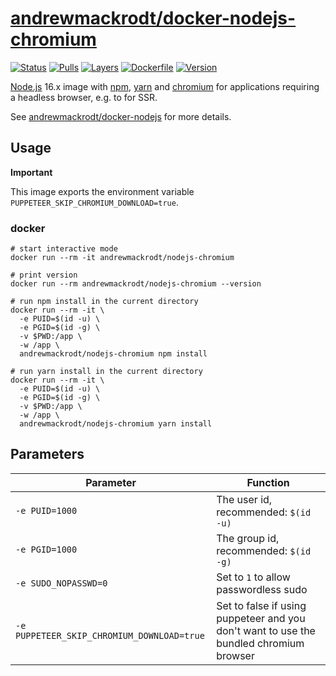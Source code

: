 # [andrewmackrodt/docker-nodejs-chromium](https://github.com/andrewmackrodt/dockerfiles/tree/master/nodejs-chromium)

[![Status](https://jenkins.mackrodt.io/buildStatus/icon?job=dockerfiles%2Fnodejs-chromium)][status]
[![Pulls](https://img.shields.io/docker/pulls/andrewmackrodt/nodejs-chromium.svg)][pulls]
[![Layers](https://images.microbadger.com/badges/image/andrewmackrodt/nodejs-chromium.svg)][layers]
[![Dockerfile](https://img.shields.io/github/size/andrewmackrodt/dockerfiles/nodejs-chromium/Dockerfile.svg?label=dockerfile)][dockerfile]
[![Version](https://images.microbadger.com/badges/version/andrewmackrodt/nodejs-chromium.svg)][version]

[status]: https://jenkins.mackrodt.io/job/dockerfiles/job/nodejs-chromium/
[pulls]: https://hub.docker.com/r/andrewmackrodt/nodejs-chromium
[layers]: https://microbadger.com/images/andrewmackrodt/nodejs-chromium
[dockerfile]: https://github.com/andrewmackrodt/dockerfiles/blob/master/nodejs-chromium/Dockerfile
[version]: https://hub.docker.com/r/andrewmackrodt/nodejs-chromium/tags

[Node.js](https://nodejs.org/) 16.x image with [npm](https://www.npmjs.com/),
[yarn](https://yarnpkg.com/) and [chromium](https://www.chromium.org/) for
applications requiring a headless browser, e.g. to for SSR.

See [andrewmackrodt/docker-nodejs](https://github.com/andrewmackrodt/dockerfiles/tree/master/nodejs)
for more details.

## Usage

**Important**

This image exports the environment variable `PUPPETEER_SKIP_CHROMIUM_DOWNLOAD=true`.

### docker

```
# start interactive mode
docker run --rm -it andrewmackrodt/nodejs-chromium

# print version
docker run --rm andrewmackrodt/nodejs-chromium --version

# run npm install in the current directory
docker run --rm -it \
  -e PUID=$(id -u) \
  -e PGID=$(id -g) \
  -v $PWD:/app \
  -w /app \
  andrewmackrodt/nodejs-chromium npm install

# run yarn install in the current directory
docker run --rm -it \
  -e PUID=$(id -u) \
  -e PGID=$(id -g) \
  -v $PWD:/app \
  -w /app \
  andrewmackrodt/nodejs-chromium yarn install
```

## Parameters

| Parameter | Function |
| --- | --- |
| `-e PUID=1000` | The user id, recommended: `$(id -u)` |
| `-e PGID=1000` | The group id, recommended: `$(id -g)` |
| `-e SUDO_NOPASSWD=0` | Set to `1` to allow passwordless sudo |
| `-e PUPPETEER_SKIP_CHROMIUM_DOWNLOAD=true` | Set to false if using puppeteer and you don't want to use the bundled chromium browser |
